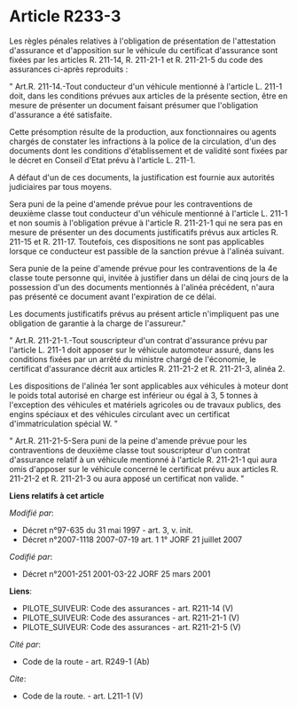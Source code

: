 # Article R233-3

Les règles pénales relatives à l'obligation de présentation de l'attestation d'assurance et d'apposition sur le véhicule du
certificat d'assurance sont fixées par les articles R. 211-14, R. 211-21-1 et R. 211-21-5 du code des assurances ci-après
reproduits : 

" Art.R. 211-14.-Tout conducteur d'un véhicule mentionné à l'article L. 211-1 doit,  dans les conditions prévues aux articles
de la présente section, être  en mesure de présenter un document faisant présumer que l'obligation  d'assurance a été
satisfaite.

Cette présomption résulte de la production, aux fonctionnaires  ou agents chargés de constater les infractions à la police de
la  circulation, d'un des documents dont les conditions d'établissement et  de validité sont fixées par le décret en Conseil
d'Etat prévu à  l'article L. 211-1.

A défaut d'un de ces documents, la justification est fournie aux autorités judiciaires par tous moyens.

Sera puni de la peine d'amende prévue pour les contraventions  de deuxième classe tout conducteur d'un véhicule mentionné à
l'article  L. 211-1 et non soumis à l'obligation prévue à l'article R. 211-21-1 qui  ne sera pas en mesure de présenter un
des documents justificatifs  prévus aux articles R. 211-15 et R. 211-17. Toutefois, ces dispositions  ne sont pas applicables
lorsque ce conducteur est passible de la  sanction prévue à l'alinéa suivant.

Sera punie de la peine d'amende prévue pour les contraventions  de la 4e classe toute personne qui, invitée à justifier dans
un délai  de cinq jours de la possession d'un des documents mentionnés à l'alinéa  précédent, n'aura pas présenté ce document
avant l'expiration de ce  délai.

Les documents justificatifs prévus au présent article n'impliquent pas une obligation de garantie à la charge de l'assureur."

" Art.R. 211-21-1.-Tout souscripteur d'un contrat d'assurance prévu par l'article L. 211-1 doit apposer sur le véhicule
automoteur assuré, dans les conditions fixées par un arrêté du ministre chargé de l'économie, le certificat d'assurance
décrit aux articles R. 211-21-2 et R. 211-21-3, alinéa 2. 

Les dispositions de l'alinéa 1er sont applicables aux véhicules à moteur dont le poids total autorisé en charge est inférieur
ou égal à 3, 5 tonnes à l'exception des véhicules et matériels agricoles ou de travaux publics, des engins spéciaux et des
véhicules circulant avec un certificat d'immatriculation spécial W. " 

" Art.R. 211-21-5-Sera puni de la peine d'amende prévue pour les contraventions de deuxième classe tout souscripteur d'un
contrat d'assurance relatif à un véhicule mentionné à l'article R. 211-21-1 qui aura omis d'apposer sur le véhicule concerné
le certificat prévu aux articles R. 211-21-2 et R. 211-21-3 ou aura apposé un certificat non valide. "

**Liens relatifs à cet article**

_Modifié par_:

  - Décret n°97-635 du 31 mai 1997 - art. 3, v. init.
  - Décret n°2007-1118 2007-07-19 art. 1 1° JORF 21 juillet 2007

_Codifié par_:

  - Décret n°2001-251 2001-03-22 JORF 25 mars 2001

**Liens**:

  - PILOTE_SUIVEUR: Code des assurances - art. R211-14 (V)
  - PILOTE_SUIVEUR: Code des assurances - art. R211-21-1 (V)
  - PILOTE_SUIVEUR: Code des assurances - art. R211-21-5 (V)

_Cité par_:

  - Code de la route - art. R249-1 (Ab)

_Cite_:

  - Code de la route. - art. L211-1 (V)
